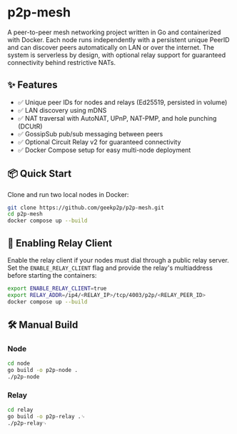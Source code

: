# p2p-mesh

A peer-to-peer mesh networking project written in Go and containerized with Docker.
Each node runs independently with a persistent unique PeerID and can discover peers automatically on LAN or over the internet.
The system is serverless by design, with optional relay support for guaranteed connectivity behind restrictive NATs.

## ✨ Features
- ✅ Unique peer IDs for nodes and relays (Ed25519, persisted in volume)
- ✅ LAN discovery using mDNS
- ✅ NAT traversal with AutoNAT, UPnP, NAT-PMP, and hole punching (DCUtR)
- ✅ GossipSub pub/sub messaging between peers
- ✅ Optional Circuit Relay v2 for guaranteed connectivity
- ✅ Docker Compose setup for easy multi-node deployment

## 📦 Quick Start

Clone and run two local nodes in Docker:

```bash
git clone https://github.com/geekp2p/p2p-mesh.git
cd p2p-mesh
docker compose up --build
```

## 🔌 Enabling Relay Client

Enable the relay client if your nodes must dial through a public relay server. Set the
`ENABLE_RELAY_CLIENT` flag and provide the relay's multiaddress before starting the
containers:

```bash
export ENABLE_RELAY_CLIENT=true
export RELAY_ADDR=/ip4/<RELAY_IP>/tcp/4003/p2p/<RELAY_PEER_ID>
docker compose up --build
```

## 🛠 Manual Build

### Node

```bash
cd node
go build -o p2p-node .
./p2p-node
```

### Relay

```bash
cd relay
go build -o p2p-relay .␊
./p2p-relay␊
```